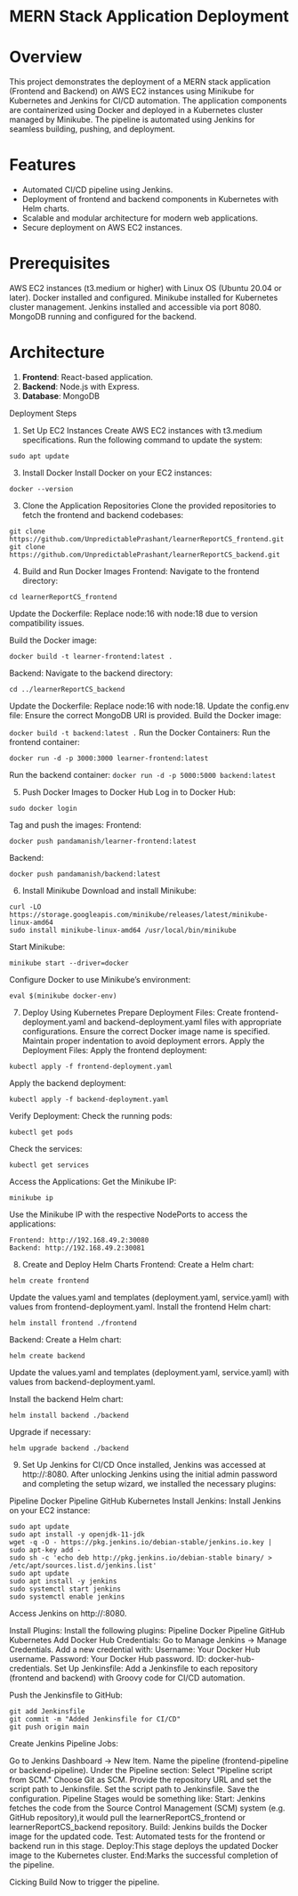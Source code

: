 #  MERN Stack Application Deployment

# Overview
This project demonstrates the deployment of a MERN stack application (Frontend and Backend) on AWS EC2 instances using Minikube for Kubernetes and Jenkins for CI/CD automation. The application components are containerized using Docker and deployed in a Kubernetes cluster managed by Minikube. The pipeline is automated using Jenkins for seamless building, pushing, and deployment.

# Features
- Automated CI/CD pipeline using Jenkins.
- Deployment of frontend and backend components in Kubernetes with Helm charts.
- Scalable and modular architecture for modern web applications.
- Secure deployment on AWS EC2 instances.

# Prerequisites
AWS EC2 instances (t3.medium or higher) with Linux OS (Ubuntu 20.04 or later).
Docker installed and configured.
Minikube installed for Kubernetes cluster management.
Jenkins installed and accessible via port 8080.
MongoDB running and configured for the backend.

# Architecture
1. **Frontend**: React-based application.
2. **Backend**: Node.js with Express.
3. **Database**: MongoDB

Deployment Steps
1. Set Up EC2 Instances
Create AWS EC2 instances with t3.medium specifications.
Run the following command to update the system:
```
sudo apt update
```
3. Install Docker
Install Docker on your EC2 instances:
```sudo apt-get install -y docker.io
docker --version
```

3. Clone the Application Repositories
Clone the provided repositories to fetch the frontend and backend codebases:
```
git clone https://github.com/UnpredictablePrashant/learnerReportCS_frontend.git
git clone https://github.com/UnpredictablePrashant/learnerReportCS_backend.git
```
4. Build and Run Docker Images
Frontend:
Navigate to the frontend directory:
```
cd learnerReportCS_frontend
```
Update the Dockerfile:
Replace node:16 with node:18 due to version compatibility issues.

Build the Docker image:
```
docker build -t learner-frontend:latest .
```
Backend:
Navigate to the backend directory:
```
cd ../learnerReportCS_backend
```
Update the Dockerfile:
Replace node:16 with node:18.
Update the config.env file:
Ensure the correct MongoDB URI is provided.
Build the Docker image:

```docker build -t backend:latest .```
Run the Docker Containers:
Run the frontend container:

```
docker run -d -p 3000:3000 learner-frontend:latest
```
Run the backend container:
```docker run -d -p 5000:5000 backend:latest```

5. Push Docker Images to Docker Hub
Log in to Docker Hub:
```
sudo docker login
```
Tag and push the images:
Frontend:
```docker tag learner-frontend:latest pandamanish/learner-frontend:latest
docker push pandamanish/learner-frontend:latest
```
Backend:
```docker tag backend:latest pandamanish/backend:latest
docker push pandamanish/backend:latest
```
6. Install Minikube
Download and install Minikube:
```
curl -LO https://storage.googleapis.com/minikube/releases/latest/minikube-linux-amd64
sudo install minikube-linux-amd64 /usr/local/bin/minikube
```
Start Minikube:
```
minikube start --driver=docker
```
Configure Docker to use Minikube’s environment:
```
eval $(minikube docker-env)
```
7. Deploy Using Kubernetes
Prepare Deployment Files:
Create frontend-deployment.yaml and backend-deployment.yaml files with appropriate configurations.
Ensure the correct Docker image name is specified.
Maintain proper indentation to avoid deployment errors.
Apply the Deployment Files:
Apply the frontend deployment:
```
kubectl apply -f frontend-deployment.yaml
```
Apply the backend deployment:
```
kubectl apply -f backend-deployment.yaml
```
Verify Deployment:
Check the running pods:
```
kubectl get pods
```
Check the services:
```
kubectl get services
```
Access the Applications:
Get the Minikube IP:
```
minikube ip
```
Use the Minikube IP with the respective NodePorts to access the applications:
```
Frontend: http://192.168.49.2:30080
Backend: http://192.168.49.2:30081
```
8. Create and Deploy Helm Charts
Frontend:
Create a Helm chart:
```
helm create frontend
```
Update the values.yaml and templates (deployment.yaml, service.yaml) with values from frontend-deployment.yaml.
Install the frontend Helm chart:
```
helm install frontend ./frontend
```

Backend:
Create a Helm chart:
```
helm create backend
```
Update the values.yaml and templates (deployment.yaml, service.yaml) with values from backend-deployment.yaml.

Install the backend Helm chart:

```
helm install backend ./backend
```
Upgrade if necessary:

```
helm upgrade backend ./backend
```
9. Set Up Jenkins for CI/CD
Once installed, Jenkins was accessed at http://<instance-IP>:8080. After unlocking Jenkins using the initial admin password and completing the setup wizard, we installed the necessary plugins:

Pipeline
Docker Pipeline
GitHub
Kubernetes
Install Jenkins:
Install Jenkins on your EC2 instance:

```
sudo apt update
sudo apt install -y openjdk-11-jdk
wget -q -O - https://pkg.jenkins.io/debian-stable/jenkins.io.key | sudo apt-key add -
sudo sh -c 'echo deb http://pkg.jenkins.io/debian-stable binary/ > /etc/apt/sources.list.d/jenkins.list'
sudo apt update
sudo apt install -y jenkins
sudo systemctl start jenkins
sudo systemctl enable jenkins
```
Access Jenkins on http://<instance-IP>:8080.

Install Plugins:
Install the following plugins:
Pipeline
Docker Pipeline
GitHub
Kubernetes
Add Docker Hub Credentials:
Go to Manage Jenkins → Manage Credentials.
Add a new credential with:
Username: Your Docker Hub username.
Password: Your Docker Hub password.
ID: docker-hub-credentials.
Set Up Jenkinsfile:
Add a Jenkinsfile to each repository (frontend and backend) with Groovy code for CI/CD automation.

Push the Jenkinsfile to GitHub:

```
git add Jenkinsfile
git commit -m "Added Jenkinsfile for CI/CD"
git push origin main
```
Create Jenkins Pipeline Jobs:

Go to Jenkins Dashboard → New Item.
Name the pipeline (frontend-pipeline or backend-pipeline).
Under the Pipeline section:
Select "Pipeline script from SCM."
Choose Git as SCM.
Provide the repository URL and set the script path to Jenkinsfile.
Set the script path to Jenkinsfile.
Save the configuration.
Pipeline Stages would be something like:
Start:
Jenkins fetches the code from the Source Control Management (SCM) system (e.g. GitHub repository),it would pull the learnerReportCS_frontend or learnerReportCS_backend repository.
Build: Jenkins builds the Docker image for the updated code.
Test: Automated tests for the frontend or backend run in this stage.
Deploy:This stage deploys the updated Docker image to the Kubernetes cluster.
End:Marks the successful completion of the pipeline.

Cicking Build Now to trigger the pipeline. 


















